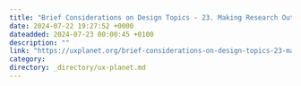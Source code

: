 ```yaml
---
title: "Brief Considerations on Design Topics - 23. Making Research Outputs Actionable"
date: 2024-07-22 19:27:52 +0000
dateadded: 2024-07-23 00:00:45 +0100
description: ""
link: "https://uxplanet.org/brief-considerations-on-design-topics-23-making-research-outputs-actionable-bb32f1e28f35?source=rss----819cc2aaeee0---4"
category:
directory: _directory/ux-planet.md
---
```

